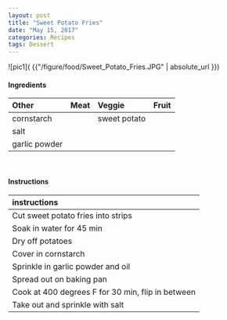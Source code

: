 ```yaml
---
layout: post
title: "Sweet Potato Fries"
date: "May 15, 2017"
categories: Recipes
tags: Dessert
---
```




![pic1]( {{"/figure/food/Sweet_Potato_Fries.JPG" | absolute_url }})




#### Ingredients

<table class = "presenttab">
 <thead>
  <tr>
   <th style="text-align:left;"> Other </th>
   <th style="text-align:left;"> Meat </th>
   <th style="text-align:left;"> Veggie </th>
   <th style="text-align:left;"> Fruit </th>
  </tr>
 </thead>
<tbody>
  <tr>
   <td style="text-align:left;"> cornstarch </td>
   <td style="text-align:left;">  </td>
   <td style="text-align:left;"> sweet potato </td>
   <td style="text-align:left;">  </td>
  </tr>
  <tr>
   <td style="text-align:left;"> salt </td>
   <td style="text-align:left;">  </td>
   <td style="text-align:left;">  </td>
   <td style="text-align:left;">  </td>
  </tr>
  <tr>
   <td style="text-align:left;"> garlic powder </td>
   <td style="text-align:left;">  </td>
   <td style="text-align:left;">  </td>
   <td style="text-align:left;">  </td>
  </tr>
</tbody>
</table>

<br>

#### Instructions

<table class = "presenttabnoh">
 <thead>
  <tr>
   <th style="text-align:left;"> instructions </th>
  </tr>
 </thead>
<tbody>
  <tr>
   <td style="text-align:left;"> Cut sweet potato fries into strips </td>
  </tr>
  <tr>
   <td style="text-align:left;"> Soak in water for 45 min </td>
  </tr>
  <tr>
   <td style="text-align:left;"> Dry off potatoes </td>
  </tr>
  <tr>
   <td style="text-align:left;"> Cover in cornstarch </td>
  </tr>
  <tr>
   <td style="text-align:left;"> Sprinkle in garlic powder and oil </td>
  </tr>
  <tr>
   <td style="text-align:left;"> Spread out on baking pan </td>
  </tr>
  <tr>
   <td style="text-align:left;"> Cook at 400 degrees F for 30 min, flip in between </td>
  </tr>
  <tr>
   <td style="text-align:left;"> Take out and sprinkle with salt </td>
  </tr>
</tbody>
</table>

